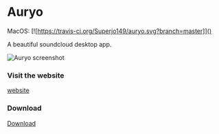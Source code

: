 # Auryo

MacOS: [![https://travis-ci.org/Superjo149/auryo.svg?branch=master]]()

A beautiful soundcloud desktop app. 

![Auryo screenshot](screenshot0.9.0.jpg)

### Visit the website
[website](http://auryo.com)

### Download
[Download](http://auryo.com#downloads)

